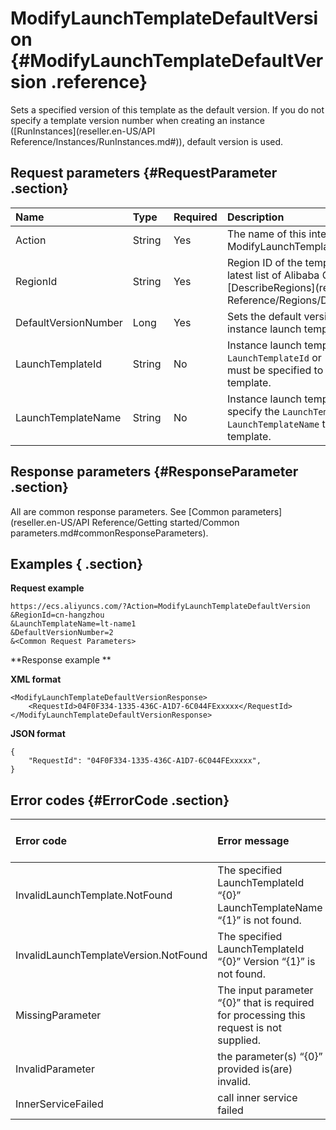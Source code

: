 # ModifyLaunchTemplateDefaultVersion {#ModifyLaunchTemplateDefaultVersion .reference}

Sets a specified version of this template as the default version. If you do not specify a template version number when creating an instance \([RunInstances](reseller.en-US/API Reference/Instances/RunInstances.md#)\), default version is used.

## Request parameters {#RequestParameter .section}

|Name |Type |Required|Description|
|:----|:----|:-------|:----------|
|Action|String|Yes|The name of this interface. Value: ModifyLaunchTemplateDefaultVersion.|
|RegionId |String |Yes|Region ID of the template. To view the latest list of Alibaba Cloud regions, call [DescribeRegions](reseller.en-US/API Reference/Regions/DescribeRegions.md#).|
|DefaultVersionNumber|Long|Yes|Sets the default version number for the instance launch template.|
|LaunchTemplateId|String|No|Instance launch template ID. Either the `LaunchTemplateId` or  `LaunchTemplateName` must be specified to determine the template.|
|LaunchTemplateName|String |No |Instance launch template name. You must specify the `LaunchTemplateId` or `LaunchTemplateName` to determine the template.|

## Response parameters {#ResponseParameter .section}

All are common response parameters. See [Common parameters](reseller.en-US/API Reference/Getting started/Common parameters.md#commonResponseParameters).

## Examples { .section}

**Request example** 

```
https://ecs.aliyuncs.com/?Action=ModifyLaunchTemplateDefaultVersion
&RegionId=cn-hangzhou
&LaunchTemplateName=lt-name1
&DefaultVersionNumber=2
&<Common Request Parameters>
```

**Response example ** 

**XML format** 

```
<ModifyLaunchTemplateDefaultVersionResponse>
    <RequestId>04F0F334-1335-436C-A1D7-6C044FExxxxx</RequestId>
</ModifyLaunchTemplateDefaultVersionResponse>
```

 **JSON format** 

```
{
    "RequestId": "04F0F334-1335-436C-A1D7-6C044FExxxxx",
}
```

## Error codes {#ErrorCode .section}

|Error code|Error message|HTTP status code|Description|
|:---------|:------------|:---------------|:----------|
|InvalidLaunchTemplate.NotFound|The specified LaunchTemplateId “\{0\}” LaunchTemplateName “\{1\}” is not found.|400|The specified `LaunchTemplateId` or `LaunchTemplateName` does not exist.|
|InvalidLaunchTemplateVersion.NotFound|The specified LaunchTemplateId “\{0\}” Version “\{1\}” is not found.|400|The specified `DefaultVersionNumber` does not exist.|
|MissingParameter|The input parameter “\{0\}” that is required for processing this request is not supplied.|400|A required parameter is missing.|
|InvalidParameter|the parameter\(s\) “\{0\}” provided is\(are\) invalid.|400|The specified parameter is invalid.|
|InnerServiceFailed|call inner service failed|403|Internal server error.|


